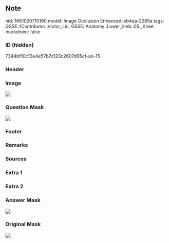 ## Note
nid: 1661020710190
model: Image Occlusion Enhanced-eb4ea-2285a
tags: GSSE::!Contributor::Victor_Liu, GSSE::Anatomy::Lower_limb::05._Knee
markdown: false

### ID (hidden)
7344bf10c13e4e57b7c123c2607d95cf-ao-15

### Header


### Image
<img src="tmpj08gp2ko.png">

### Question Mask
<img src="7344bf10c13e4e57b7c123c2607d95cf-ao-15-Q.svg">

### Footer


### Remarks


### Sources


### Extra 1


### Extra 2


### Answer Mask
<img src="7344bf10c13e4e57b7c123c2607d95cf-ao-15-A.svg">

### Original Mask
<img src="7344bf10c13e4e57b7c123c2607d95cf-ao-O.svg">
